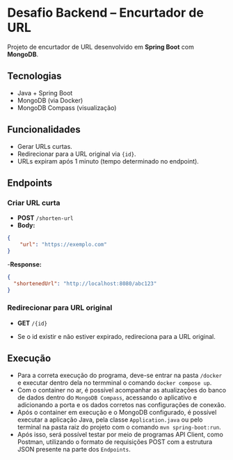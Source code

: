 # Desafio Backend – Encurtador de URL

Projeto de encurtador de URL desenvolvido em **Spring Boot** com **MongoDB**.

## Tecnologias
- Java + Spring Boot
- MongoDB (via Docker)
- MongoDB Compass (visualização)

## Funcionalidades
- Gerar URLs curtas.
- Redirecionar para a URL original via `{id}`.
- URLs expiram após 1 minuto (tempo determinado no endpoint).

## Endpoints

### Criar URL curta
- **POST** `/shorten-url`
- **Body:**
```json
{ 
    "url": "https://exemplo.com" 
}
```
-**Response:**
```json
{
  "shortenedUrl": "http://localhost:8080/abc123"
}
```

### Redirecionar para URL original
- **GET** `/{id}`

- Se o id existir e não estiver expirado, redireciona para a URL original.


## Execução

- Para a correta execução do programa, deve-se entrar na pasta `/docker` e executar dentro dela no termminal o comando `docker compose up`.
- Com o container no ar, é possível acompanhar as atualizações do banco de dados dentro do `MongoDB Compass`, acessando o aplicativo e adicionando a porta e os dados corretos nas configurações de conexão.
- Após o container em execução e o MongoDB configurado, é possível executar a aplicação Java, pela classe `Application.java` ou pelo terminal na pasta raiz do projeto com o comando `mvn spring-boot:run`.
- Após isso, será possível testar por meio de programas API Client, como Postman, utilizando o formato de requisições POST com a estrutura JSON presente na parte dos `Endpoints`.